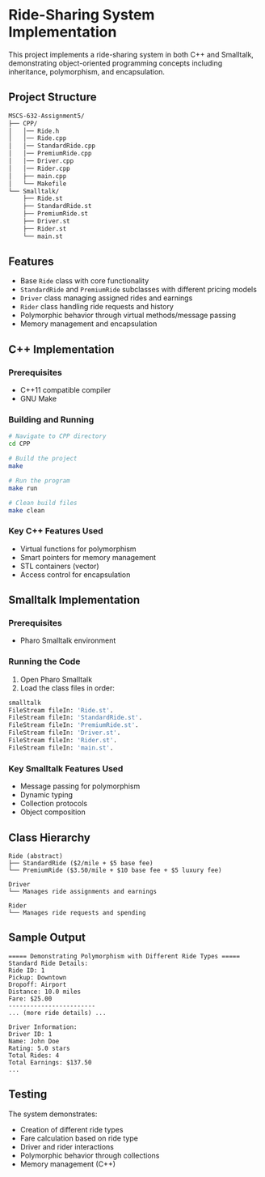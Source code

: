 # Ride-Sharing System Implementation

This project implements a ride-sharing system in both C++ and Smalltalk, demonstrating object-oriented programming concepts including inheritance, polymorphism, and encapsulation.

## Project Structure

```bash
MSCS-632-Assignment5/
├── CPP/
│   │── Ride.h
│   │── Ride.cpp
│   │── StandardRide.cpp
│   │── PremiumRide.cpp
│   │── Driver.cpp
│   │── Rider.cpp
│   ├── main.cpp
│   └── Makefile
└── Smalltalk/
    ├── Ride.st
    ├── StandardRide.st
    ├── PremiumRide.st
    ├── Driver.st
    ├── Rider.st
    └── main.st
```

## Features

- Base `Ride` class with core functionality
- `StandardRide` and `PremiumRide` subclasses with different pricing models
- `Driver` class managing assigned rides and earnings
- `Rider` class handling ride requests and history
- Polymorphic behavior through virtual methods/message passing
- Memory management and encapsulation

## C++ Implementation

### Prerequisites
- C++11 compatible compiler
- GNU Make

### Building and Running
```bash
# Navigate to CPP directory
cd CPP

# Build the project
make

# Run the program
make run

# Clean build files
make clean
```

### Key C++ Features Used
- Virtual functions for polymorphism
- Smart pointers for memory management
- STL containers (vector)
- Access control for encapsulation

## Smalltalk Implementation

### Prerequisites
- Pharo Smalltalk environment

### Running the Code
1. Open Pharo Smalltalk
2. Load the class files in order:
```bash 
smalltalk
FileStream fileIn: 'Ride.st'.
FileStream fileIn: 'StandardRide.st'.
FileStream fileIn: 'PremiumRide.st'.
FileStream fileIn: 'Driver.st'.
FileStream fileIn: 'Rider.st'.
FileStream fileIn: 'main.st'.
```

### Key Smalltalk Features Used
- Message passing for polymorphism
- Dynamic typing
- Collection protocols
- Object composition

## Class Hierarchy

```
Ride (abstract)
├── StandardRide ($2/mile + $5 base fee)
└── PremiumRide ($3.50/mile + $10 base fee + $5 luxury fee)

Driver
└── Manages ride assignments and earnings

Rider
└── Manages ride requests and spending
```

## Sample Output

```
===== Demonstrating Polymorphism with Different Ride Types =====
Standard Ride Details:
Ride ID: 1
Pickup: Downtown
Dropoff: Airport
Distance: 10.0 miles
Fare: $25.00
------------------------
... (more ride details) ...

Driver Information:
Driver ID: 1
Name: John Doe
Rating: 5.0 stars
Total Rides: 4
Total Earnings: $137.50
...
```

## Testing

The system demonstrates:
- Creation of different ride types
- Fare calculation based on ride type
- Driver and rider interactions
- Polymorphic behavior through collections
- Memory management (C++)

